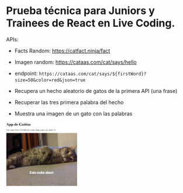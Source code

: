 #   Prueba técnica para Juniors y Trainees de React en Live Coding.

APIs:

- Facts Random: https://catfact.ninja/fact
- Imagen random: https://cataas.com/cat/says/hello
- endpoint: `https://cataas.com/cat/says/${firstWord}?size=50&color=red&json=true`

- Recupera un hecho aleatorio de gatos de la primera API (una frase)
- Recuperar las tres primera palabra del hecho
- Muestra una imagen de un gato con las palabras


<img src="imagen.png" alt="Imagen Gato con 3 palabras" width="200">